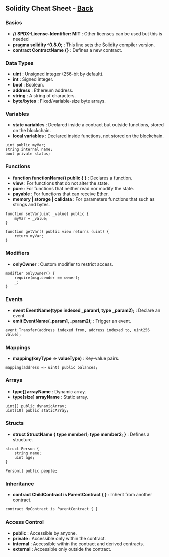 ## Solidity Cheat Sheet - [Back](README.md)

### Basics
- **// SPDX-License-Identifier: MIT** : Other licenses can be used but this is needed
- **pragma solidity ^0.8.0;** : This line sets the Solidity compiler version.
- **contract ContractName {}** : Defines a new contract.

### Data Types
- **uint** : Unsigned integer (256-bit by default).
- **int** : Signed integer.
- **bool** : Boolean.
- **address** : Ethereum address.
- **string** : A string of characters.
- **byte/bytes** : Fixed/variable-size byte arrays.

### Variables
- **state variables** : Declared inside a contract but outside functions, stored on the blockchain.
- **local variables** : Declared inside functions, not stored on the blockchain.

```solidity
uint public myVar;
string internal name;
bool private status;
```

### Functions
- **function functionName() public { }** : Declares a function.
- **view** : For functions that do not alter the state.
- **pure** : For functions that neither read nor modify the state.
- **payable** : For functions that can receive Ether.
- **memory | storage | calldata** : For parameters functions that such as strings and bytes.

```solidity
function setVar(uint _value) public {
    myVar = _value;
}

function getVar() public view returns (uint) {
    return myVar;
}
```

### Modifiers
- **onlyOwner** : Custom modifier to restrict access.

```solidity
modifier onlyOwner() {
    require(msg.sender == owner);
    _;
}
```

### Events
- **event EventName(type indexed _param1, type _param2);** : Declare an event.
- **emit EventName(_param1, _param2);** : Trigger an event.

```solidity
event Transfer(address indexed from, address indexed to, uint256 value);
```

### Mappings
- **mapping(keyType => valueType)** : Key-value pairs.

```solidity
mapping(address => uint) public balances;
```

### Arrays
- **type[] arrayName** : Dynamic array.
- **type[size] arrayName** : Static array.

```solidity
uint[] public dynamicArray;
uint[10] public staticArray;
```

### Structs
- **struct StructName { type member1; type member2; }** : Defines a structure.

```solidity
struct Person {
    string name;
    uint age;
}

Person[] public people;
```

### Inheritance
- **contract ChildContract is ParentContract { }** : Inherit from another contract.

```solidity
contract MyContract is ParentContract { }
```

### Access Control
- **public** : Accessible by anyone.
- **private** : Accessible only within the contract.
- **internal** : Accessible within the contract and derived contracts.
- **external** : Accessible only outside the contract.
